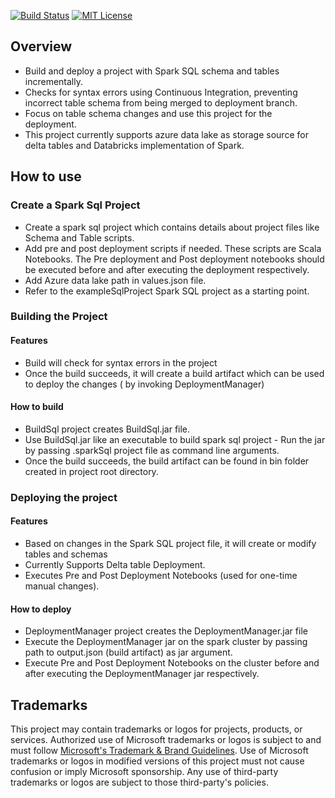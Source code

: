 [![Build Status](https://microsoftit.visualstudio.com/OneITVSO/_apis/build/status/Compliant/Core%20Services%20Engineering%20and%20Operations/Corporate%20Functions%20Engineering/Professional%20Services/PS%20Data%20And%20Insights/Data%20and%20Integration%20Platforms/PSDI%20Data%20Processing/PS-OMI-DAIP-DProc-MtStr-MetaStore_Build?branchName=master)](https://microsoftit.visualstudio.com/OneITVSO/_build/latest?definitionId=29958&branchName=master)
[![MIT License](https://img.shields.io/badge/license-MIT-green.svg)](https://github.com/microsoft/Spark-SQL-Deployment-Manager/blob/main/LICENSE)
## Overview
  - Build and deploy a project with Spark SQL schema and tables incrementally.
  - Checks for syntax errors using Continuous Integration, preventing incorrect table schema from being merged to deployment branch.  
  - Focus on table schema changes and use this project for the deployment.
  - This project currently supports azure data lake as storage source for delta tables and Databricks implementation of Spark.

## How to use
### Create a Spark Sql Project
  - Create a spark sql project which contains details about project files like Schema and Table scripts.
  - Add pre and post deployment scripts if needed. These scripts are Scala Notebooks. The Pre deployment and Post deployment notebooks should be executed before and after executing the deployment respectively.
  - Add Azure data lake path in values.json file.
  - Refer to the exampleSqlProject Spark SQL project as a starting point.

### Building the Project 
#### Features

  - Build will check for syntax errors in the project
  - Once the build succeeds, it will create a build artifact which can be used to deploy the changes ( by invoking DeploymentManager)
#### How to build

  - BuildSql project creates BuildSql.jar file.
  - Use BuildSql.jar like an executable to build spark sql project - Run the jar by passing .sparkSql project file as command line arguments. 
  - Once the build succeeds, the build artifact can be found in bin folder created in project root directory.

### Deploying the project
#### Features
  - Based on changes in the Spark SQL project file, it will create or modify tables and schemas 
  - Currently Supports Delta table Deployment.
  - Executes Pre and Post Deployment Notebooks (used for one-time manual changes).
#### How to deploy
  - DeploymentManager project creates the DeploymentManager.jar file
  - Execute the DeploymentManager jar on the spark cluster by passing path to output.json (build artifact) as jar argument.
  - Execute Pre and Post Deployment Notebooks on the cluster before and after executing the DeploymentManager jar respectively.

## Trademarks

This project may contain trademarks or logos for projects, products, or services. Authorized use of Microsoft 
trademarks or logos is subject to and must follow 
[Microsoft's Trademark & Brand Guidelines](https://www.microsoft.com/en-us/legal/intellectualproperty/trademarks/usage/general).
Use of Microsoft trademarks or logos in modified versions of this project must not cause confusion or imply Microsoft sponsorship.
Any use of third-party trademarks or logos are subject to those third-party's policies.
